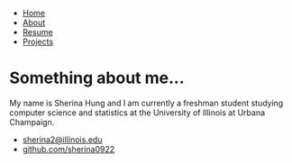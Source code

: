 
<html>
	<head>		
		<link rel="stylesheet" type="text/css" href="/css/main.css">
	</head>
	<body>
		<nav>
    		<ul>
        		<li><a href="/">Home</a></li>
	        	<li><a href="/About">About</a></li>
        		<li><a href="https://drive.google.com/file/d/1w6_4ODDe2Y7dN3bEblzdlwxsT5HyXfIG/view?	usp=sharing">Resume</a></li>
        		<li><a href="https://github.com/sherina0922">Projects</a></li>
    		</ul>
		</nav>
		<div class="container">
    		<div class="blurb">
        		<h1>Something about me...</h1>
				<p>My name is Sherina Hung and I am currently a freshman student studying computer science and					statistics at the University of Illinois at Urbana Champaign.</p>
		<footer> 			
    		<ul>
        		<li><a href="mailto:sherina2@illinois.edy">sherina2@illinois.edu</a></li>
        		<li><a href="https://github.com/sherina0922">github.com/sherina0922</a></li>
			</ul>
		</footer>
	</body>
</html>
	

